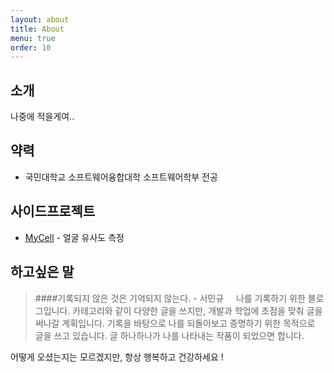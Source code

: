 ```yaml
---
layout: about
title: About
menu: true
order: 10
---
```


## 소개

나중에 적을게여..


## 약력

- 국민대학교 소프트웨어융합대학 소프트웨어학부 전공

## 사이드프로젝트

- [MyCell](https://github.com/ehyeok9/MyCell) - 얼굴 유사도 측정

## 하고싶은 말

> ####기록되지 않은 것은 기억되지 않는다. - 서민규
&nbsp;&nbsp;&nbsp;&nbsp;나를 기록하기 위한 블로그입니다. 카테고리와 같이 다양한 글을 쓰지만, 개발과 학업에 초점을 맞춰 글을 써나갈 계획입니다. 기록을 바탕으로 나를 되돌아보고 증명하기 위한 목적으로 글을 쓰고 있습니다. 글 하나하나가 나를 나타내는 작품이 되었으면 합니다.

어떻게 오셨는지는 모르겠지만, 항상 행복하고 건강하세요 !

